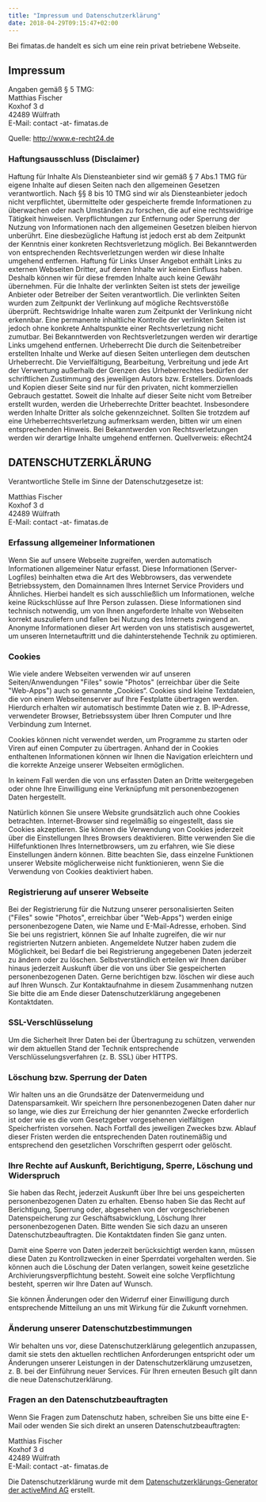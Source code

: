 ```yaml
---
title: "Impressum und Datenschutzerklärung"
date: 2018-04-29T09:15:47+02:00
---
```

Bei fimatas.de handelt es sich um eine rein privat betriebene Webseite.

## Impressum
Angaben gemäß § 5 TMG:  
Matthias Fischer  
Koxhof 3 d  
42489 Wülfrath  
E-Mail: contact -at- fimatas.de  

Quelle: http://www.e-recht24.de

### Haftungsausschluss (Disclaimer)
Haftung für Inhalte
Als Diensteanbieter sind wir gemäß § 7 Abs.1 TMG für eigene Inhalte auf diesen Seiten nach den allgemeinen Gesetzen verantwortlich. Nach §§ 8 bis 10 TMG sind wir als Diensteanbieter jedoch nicht verpflichtet, übermittelte oder gespeicherte fremde Informationen zu überwachen oder nach Umständen zu forschen, die auf eine rechtswidrige Tätigkeit hinweisen. Verpflichtungen zur Entfernung oder Sperrung der Nutzung von Informationen nach den allgemeinen Gesetzen bleiben hiervon unberührt. Eine diesbezügliche Haftung ist jedoch erst ab dem Zeitpunkt der Kenntnis einer konkreten Rechtsverletzung möglich. Bei Bekanntwerden von entsprechenden Rechtsverletzungen werden wir diese Inhalte umgehend entfernen.
Haftung für Links
Unser Angebot enthält Links zu externen Webseiten Dritter, auf deren Inhalte wir keinen Einfluss haben. Deshalb können wir für diese fremden Inhalte auch keine Gewähr übernehmen. Für die Inhalte der verlinkten Seiten ist stets der jeweilige Anbieter oder Betreiber der Seiten verantwortlich. Die verlinkten Seiten wurden zum Zeitpunkt der Verlinkung auf mögliche Rechtsverstöße überprüft. Rechtswidrige Inhalte waren zum Zeitpunkt der Verlinkung nicht erkennbar. Eine permanente inhaltliche Kontrolle der verlinkten Seiten ist jedoch ohne konkrete Anhaltspunkte einer Rechtsverletzung nicht zumutbar. Bei Bekanntwerden von Rechtsverletzungen werden wir derartige Links umgehend entfernen.
Urheberrecht
Die durch die Seitenbetreiber erstellten Inhalte und Werke auf diesen Seiten unterliegen dem deutschen Urheberrecht. Die Vervielfältigung, Bearbeitung, Verbreitung und jede Art der Verwertung außerhalb der Grenzen des Urheberrechtes bedürfen der schriftlichen Zustimmung des jeweiligen Autors bzw. Erstellers. Downloads und Kopien dieser Seite sind nur für den privaten, nicht kommerziellen Gebrauch gestattet. Soweit die Inhalte auf dieser Seite nicht vom Betreiber erstellt wurden, werden die Urheberrechte Dritter beachtet. Insbesondere werden Inhalte Dritter als solche gekennzeichnet. Sollten Sie trotzdem auf eine Urheberrechtsverletzung aufmerksam werden, bitten wir um einen entsprechenden Hinweis. Bei Bekanntwerden von Rechtsverletzungen werden wir derartige Inhalte umgehend entfernen.
Quellverweis: eRecht24

## DATENSCHUTZERKLÄRUNG
Verantwortliche Stelle im Sinne der Datenschutzgesetze ist:  

Matthias Fischer  
Koxhof 3 d  
42489 Wülfrath  
E-Mail: contact -at- fimatas.de   

### Erfassung allgemeiner Informationen
Wenn Sie auf unsere Webseite zugreifen, werden automatisch Informationen allgemeiner Natur erfasst. Diese Informationen (Server-Logfiles) beinhalten etwa die Art des Webbrowsers, das verwendete Betriebssystem, den Domainnamen Ihres Internet Service Providers und Ähnliches. Hierbei handelt es sich ausschließlich um Informationen, welche keine Rückschlüsse auf Ihre Person zulassen. Diese Informationen sind technisch notwendig, um von Ihnen angeforderte Inhalte von Webseiten korrekt auszuliefern und fallen bei Nutzung des Internets zwingend an. Anonyme Informationen dieser Art werden von uns statistisch ausgewertet, um unseren Internetauftritt und die dahinterstehende Technik zu optimieren.

### Cookies
Wie viele andere Webseiten verwenden wir auf unseren Seiten/Anwendungen "Files" sowie "Photos" (erreichbar über die Seite "Web-Apps") auch so genannte „Cookies“. Cookies sind kleine Textdateien, die von einem Webseitenserver auf Ihre Festplatte übertragen werden. Hierdurch erhalten wir automatisch bestimmte Daten wie z. B. IP-Adresse, verwendeter Browser, Betriebssystem über Ihren Computer und Ihre Verbindung zum Internet.
  
Cookies können nicht verwendet werden, um Programme zu starten oder Viren auf einen Computer zu übertragen. Anhand der in Cookies enthaltenen Informationen können wir Ihnen die Navigation erleichtern und die korrekte Anzeige unserer Webseiten ermöglichen.
  
In keinem Fall werden die von uns erfassten Daten an Dritte weitergegeben oder ohne Ihre Einwilligung eine Verknüpfung mit personenbezogenen Daten hergestellt.
  
Natürlich können Sie unsere Website grundsätzlich auch ohne Cookies betrachten. Internet-Browser sind regelmäßig so eingestellt, dass sie Cookies akzeptieren. Sie können die Verwendung von Cookies jederzeit über die Einstellungen Ihres Browsers deaktivieren. Bitte verwenden Sie die Hilfefunktionen Ihres Internetbrowsers, um zu erfahren, wie Sie diese Einstellungen ändern können. Bitte beachten Sie, dass einzelne Funktionen unserer Website möglicherweise nicht funktionieren, wenn Sie die Verwendung von Cookies deaktiviert haben.
  
### Registrierung auf unserer Webseite
Bei der Registrierung für die Nutzung unserer personalisierten Seiten ("Files" sowie "Photos", erreichbar über "Web-Apps") werden einige personenbezogene Daten, wie Name und E-Mail-Adresse, erhoben. Sind Sie bei uns registriert, können Sie auf Inhalte zugreifen, die wir nur registrierten Nutzern anbieten. Angemeldete Nutzer haben zudem die Möglichkeit, bei Bedarf die bei Registrierung angegebenen Daten jederzeit zu ändern oder zu löschen. Selbstverständlich erteilen wir Ihnen darüber hinaus jederzeit Auskunft über die von uns über Sie gespeicherten personenbezogenen Daten. Gerne berichtigen bzw. löschen wir diese auch auf Ihren Wunsch. Zur Kontaktaufnahme in diesem Zusammenhang nutzen Sie bitte die am Ende dieser Datenschutzerklärung angegebenen Kontaktdaten.
  
### SSL-Verschlüsselung
Um die Sicherheit Ihrer Daten bei der Übertragung zu schützen, verwenden wir dem aktuellen Stand der Technik entsprechende Verschlüsselungsverfahren (z. B. SSL) über HTTPS.
  
### Löschung bzw. Sperrung der Daten
Wir halten uns an die Grundsätze der Datenvermeidung und Datensparsamkeit. Wir speichern Ihre personenbezogenen Daten daher nur so lange, wie dies zur Erreichung der hier genannten Zwecke erforderlich ist oder wie es die vom Gesetzgeber vorgesehenen vielfältigen Speicherfristen vorsehen. Nach Fortfall des jeweiligen Zweckes bzw. Ablauf dieser Fristen werden die entsprechenden Daten routinemäßig und entsprechend den gesetzlichen Vorschriften gesperrt oder gelöscht.
  
### Ihre Rechte auf Auskunft, Berichtigung, Sperre, Löschung und Widerspruch
Sie haben das Recht, jederzeit Auskunft über Ihre bei uns gespeicherten personenbezogenen Daten zu erhalten. Ebenso haben Sie das Recht auf Berichtigung, Sperrung oder, abgesehen von der vorgeschriebenen Datenspeicherung zur Geschäftsabwicklung, Löschung Ihrer personenbezogenen Daten. Bitte wenden Sie sich dazu an unseren Datenschutzbeauftragten. Die Kontaktdaten finden Sie ganz unten.
  
Damit eine Sperre von Daten jederzeit berücksichtigt werden kann, müssen diese Daten zu Kontrollzwecken in einer Sperrdatei vorgehalten werden. Sie können auch die Löschung der Daten verlangen, soweit keine gesetzliche Archivierungsverpflichtung besteht. Soweit eine solche Verpflichtung besteht, sperren wir Ihre Daten auf Wunsch.
  
Sie können Änderungen oder den Widerruf einer Einwilligung durch entsprechende Mitteilung an uns mit Wirkung für die Zukunft vornehmen.
  
### Änderung unserer Datenschutzbestimmungen
Wir behalten uns vor, diese Datenschutzerklärung gelegentlich anzupassen, damit sie stets den aktuellen rechtlichen Anforderungen entspricht oder um Änderungen unserer Leistungen in der Datenschutzerklärung umzusetzen, z. B. bei der Einführung neuer Services. Für Ihren erneuten Besuch gilt dann die neue Datenschutzerklärung.
  
### Fragen an den Datenschutzbeauftragten
Wenn Sie Fragen zum Datenschutz haben, schreiben Sie uns bitte eine E-Mail oder wenden Sie sich direkt an unseren Datenschutzbeauftragten:
  
Matthias Fischer  
Koxhof 3 d  
42489 Wülfrath  
E-Mail: contact -at- fimatas.de  
  
Die Datenschutzerklärung wurde mit dem [Datenschutzerklärungs-Generator der activeMind AG](https://www.activemind.de/datenschutz/datenschutzhinweis-generator) erstellt.
